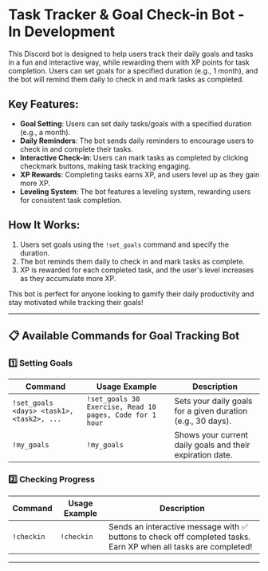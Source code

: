 # Task Tracker & Goal Check-in Bot - In Development

This Discord bot is designed to help users track their daily goals and tasks in a fun and interactive way, while rewarding them with XP points for task completion. Users can set goals for a specified duration (e.g., 1 month), and the bot will remind them daily to check in and mark tasks as completed.

## Key Features:
- **Goal Setting**: Users can set daily tasks/goals with a specified duration (e.g., a month).
- **Daily Reminders**: The bot sends daily reminders to encourage users to check in and complete their tasks.
- **Interactive Check-in**: Users can mark tasks as completed by clicking checkmark buttons, making task tracking engaging.
- **XP Rewards**: Completing tasks earns XP, and users level up as they gain more XP.
- **Leveling System**: The bot features a leveling system, rewarding users for consistent task completion.

## How It Works:
1. Users set goals using the `!set_goals` command and specify the duration.
2. The bot reminds them daily to check in and mark tasks as complete.
3. XP is rewarded for each completed task, and the user's level increases as they accumulate more XP.

This bot is perfect for anyone looking to gamify their daily productivity and stay motivated while tracking their goals!

----------------------------------------------------------------------------------------------------------------------------------------------

## 📋 Available Commands for Goal Tracking Bot

### 1️⃣ **Setting Goals**
| Command | Usage Example | Description |
|---------|---------------|-------------|
| `!set_goals <days> <task1>, <task2>, ...` | `!set_goals 30 Exercise, Read 10 pages, Code for 1 hour` | Sets your daily goals for a given duration (e.g., 30 days). |
| `!my_goals` | `!my_goals` | Shows your current daily goals and their expiration date. |

### 2️⃣ **Checking Progress**
| Command | Usage Example | Description |
|---------|---------------|-------------|
| `!checkin` | `!checkin` | Sends an interactive message with ✅ buttons to check off completed tasks. Earn XP when all tasks are completed! |

-----------------------------------------------------------------------------------------------------------------------------------------------

